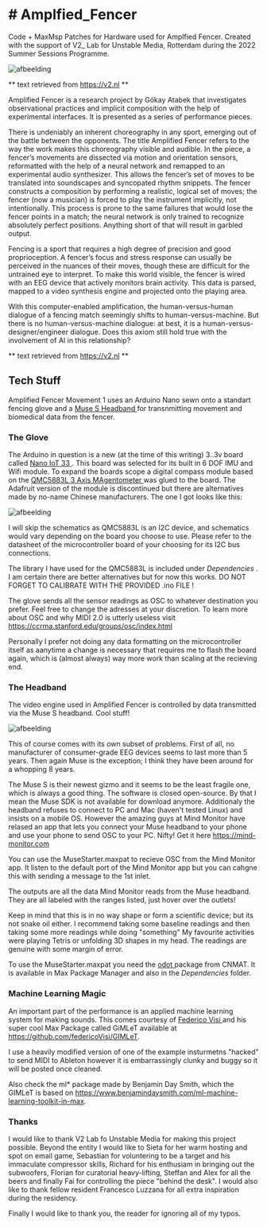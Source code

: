 <h1> # Amplfied_Fencer </h1>

Code + MaxMsp Patches for Hardware used for Amplfied Fencer. Created with the support of V2_ Lab for Unstable Media, Rotterdam during the 2022 Summer Sessions Programme.

![afbeelding](https://user-images.githubusercontent.com/24521356/202808169-dcfe59c8-2ca7-49db-9c58-a28d7fbf0500.png)


** text retrieved from https://v2.nl **

Amplified Fencer is a research project by Gökay Atabek that investigates observational practices and implicit composition with the help of experimental interfaces. It is presented as a series of performance pieces.

There is undeniably an inherent choreography in any sport, emerging out of the battle between the opponents. The title Amplified Fencer refers to the way the work makes this choreography visible and audible. In the piece, a fencer’s movements are dissected via motion and orientation sensors, reformatted with the help of a neural network and remapped to an experimental audio synthesizer. This allows the fencer’s set of moves to be translated into soundscapes and syncopated rhythm snippets. The fencer constructs a composition by performing a realistic, logical set of moves; the fencer (now a musician) is forced to play the instrument implicitly, not intentionally. This process is prone to the same failures that would lose the fencer points in a match; the neural network is only trained to recognize absolutely perfect positions. Anything short of that will result in garbled output.

Fencing is a sport that requires a high degree of precision and good proprioception. A fencer’s focus and stress response can usually be perceived in the nuances of their moves, though these are difficult for the untrained eye to interpret. To make this world visible, the fencer is wired with an EEG device that actively monitors brain activity. This data is parsed, mapped to a video synthesis engine and projected onto the playing area.

With this computer-enabled amplification, the human-versus-human dialogue of a fencing match seemingly shifts to human-versus-machine. But there is no human-versus-machine dialogue: at best, it is a human-versus-designer/engineer dialogue. Does this axiom still hold true with the involvement of AI in this relationship?

** text retrieved from https://v2.nl **

<h2> Tech Stuff </h2>

Amplified Fencer Movement 1 uses an Arduino Nano sewn onto a standart fencing glove and a <a href= "https://choosemuse.com/muse-s/"> Muse S Headband </a> for transnmitting movement and biomedical data from the fencer. 

<h3> The Glove </h3>
The Arduino in question is a new (at the time of this writing) 3..3v board called <a href="https://docs.arduino.cc/hardware/nano-33-iot"> Nano IoT 33 </a>. This board was selected for its built in 6 DOF IMU and Wifi module. To expand the boards scope a digital compass module based on the <a href="https://www.farnell.com/datasheets/1683374.pdf"> QMC5883L 3 Axis MAgentometer </a> was glued to the board. The Adafruit version of the module is discontinued but there are alternatives made by no-name Chinese manufacturers. The one I got looks like this: 


![afbeelding](https://user-images.githubusercontent.com/24521356/202803504-c5c872eb-6463-4b75-b7a0-a3b1a100dd7d.png)

I will skip the schematics as QMC5883L is an I2C device, and schematics would vary depending on the board you choose to use. Please refer to the datasheet of the microcontroller board of your choosing for its I2C bus connections. 

The library I have used for the QMC5883L is included under <i> Dependencies </i>. I am certain there are better alternatives but for now this works. DO NOT FORGET TO CALIBRATE WITH THE PROVIDED .ino FILE !

The glove sends all the sensor readings as OSC to whatever destination you prefer. Feel free to change the adresses at your discretion. To learn more about OSC and why MIDI 2.0 is utterly useless visit https://ccrma.stanford.edu/groups/osc/index.html

Personally I prefer not doing any data formatting on the microcontroller itself as aanytime a change is necessary that requires me to flash the board again, which is (almost always) way more work than scaling at the recieving end. 

<h3> The Headband </h3>

The video engine used in Amplified Fencer is controlled by data transmitted via the Muse S headband. Cool stuff!

![afbeelding](https://user-images.githubusercontent.com/24521356/202806358-bcd40f2c-4526-4583-b345-141fb6abd429.png)

This of course comes with its own subset of problems. First of all, no manufacturer of consumer-grade EEG devices seems to last more than 5 years. Then again Muse is the exception; I think they have been around for a whopping 8 years.

The Muse S is their newest gizmo and it seems to be the least fragile one, which is always a good thing. The software is closed open-source. By that I mean the Muse SDK is not available for download anymore. Additionaly the headband refuses to connect to PC and Mac (haven't tested Linux) and insists on a mobile OS. However the amazing guys at Mind Monitor have relased an app that lets you connect your Muse headband to your phone and use your phone to send OSC to your PC. Nifty! Get it here https://mind-monitor.com

You can use the MuseStarter.maxpat to recieve OSC from the Mind Monitor app. It listen to the default port of the Mind Monitor app but you can cahgne this with sending a message to the 1st inlet. 

The outputs are all the data Mind Monitor reads from the Muse headband. They are all labeled with the ranges listed, just hover over the outlets!

Keep in mind that this is in no way shape or form a scientific device; but its not snake oil either. I recommend taking some baseline readings and then taking some more readings while doing "something" My favourite activities were playing Tetris or unfolding 3D shapes in my head. The readings are genuine with some margin of error.

To use the MuseStarter.maxpat you need the <a href="https://cycling74.com/articles/cnmat-odot-tools-for-osc-and-beyond"> odot </a> package from CNMAT. It is available in Max Package Manager and also in the <i> Dependencies </i> folder.

<h3> Machine Learning Magic </h3>

An important part of the performance is an applied machine learning system for making sounds. This comes courtesy of <a href="https://www.federicovisi.com"> Federico Visi </a> and his super cool Max Package called GiMLeT available at https://github.com/federicoVisi/GIMLeT.

I use a heavily modified version of one of the example insturmetns "hacked" to send MIDI to Ableton however it is embarrassingly clunky and buggy so it will be posted once cleaned.

Also check the ml* package made by Benjamin Day Smith, which the GIMLeT is based on https://www.benjamindaysmith.com/ml-machine-learning-toolkit-in-max.

<h3> Thanks </h3>

I would like to thank V2 Lab fo Unstable Media for making this project possible. Beyond the entity I would like to Sieta for her warm hosting and spot on email game, Sebastian for voluntering to be a target and his immaculate compressor skills, Richard for his enthusiam in bringing out the subwoofers, Florian for curatorial heavy-lifting, Steffan and Alex for all the beers and finally Fai for controlling the piece "behind the desk". I would also like to thank fellow resident Francesco Luzzana for all extra inspiration during the residency.

Finally I would like to thank you, the reader for ignoring all of my typos.


